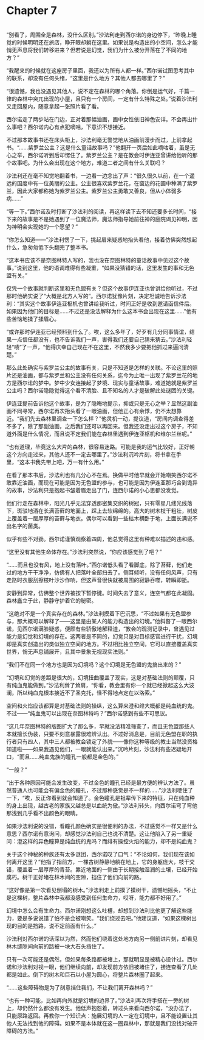 # Chapter 7

<br>
“别看了，周围全是森林，没什么区别。”沙法利走到西尔诺的身边停下，“昨晚上睡觉的时候明明还在旅店，睁开眼却躺在这里。如果说是构造出的小空间，怎么才能悄无声息将我们转移进来？但若说是幻觉，我们为什么被分开落在了不同的地方？”

“我醒来的时候就在这座房子里面，我还以为所有人都一样。”西尔诺试图思考其中的联系，却没有任何头绪，“这里是什么地方？其他人都去哪里了？”

“很遗憾，我也没遇见其他人，说不定在森林的哪个角落。你倒是运气好，千篇一律的森林中突兀出现的小屋，且只有一个房间，一定有什么特殊之处。”说着沙法利又走回屋内，随意拿起一张照片看了看。

西尔诺走了两步站在门边，正对着那幅油画，画中女性依旧神色安详。不会再出什么事吧？西尔诺内心有点犯嘀咕，下意识不想接近。

不过那本故事书还在床头柜上，沙法利毫无警觉地从油画前漫步而过，上前拿起书。“……紫罗兰公主？这是什么童话故事吗？”他翻开一页后如此嘀咕着，虽是无心之举，西尔诺听到后却愣住了。紫罗兰公主？是在教会时伊连亚曾讲给他听的那个故事吧。为什么会出现在这个地方，难道二者之间有什么关联吗？

沙法利还在毫不知觉地翻着书，一边看一边念出了声：“很久很久以前，在一个遥远的国度中有一位美丽的公主。公主很喜欢紫罗兰花，在窗边的花圃中种满了紫罗兰，因此大家都称她为紫罗兰公主。紫罗兰公主勇敢又善良，但从小体弱多病……”

“等一下。”西尔诺及时打断了沙法利的阅读，再这样读下去不知还要多长时间，“接下来的故事是不是她遇到了一位魔法师，魔法师指导她前往神的庭院谒见神明，因为神明会实现她的一个愿望？”

“你怎么知道——”沙法利愣了一下，挑起眉来疑惑地抬头看他，接着仿佛突然想起什么，急匆匆低下头翻完了整本书。

“这本书应该不是奈图林特人写的，我也没在奈图林特的童话故事中见过这个故事。”说到这里，他的语调难得有些凝重，“如果没猜错的话，这里发生的事和无色盟有关。”

仅凭一个故事就判断这里和无色盟有关？但这个故事伊连亚也曾讲给他听过，不过那时他确实说了“大概是北方人写的”。西尔诺犹豫片刻，决定坦诚地告诉沙法利：“其实这个故事伊连亚枢机也曾讲给我听过，时间正好是收到邀请函信件后。如果因为他们的目标是……不过还是没法解释为什么这本书会出现在这里……”他有些苦恼地揉了揉眉心。

“或许那时伊连亚已经预料到什么了。唉，这么多年了，好歹有几分同事情谊，结果一点信任都没有，也不告诉我们一声，害得我们还要自己猜来猜去。”沙法利轻轻“啧”了一声，“他得庆幸自己现在不在这里，不然我多少要把他抓过来逼问清楚。”

那么此处确实与紫罗兰公主的故事有关，只是不知道是怎样的关联。不论这里的照片还是油画，都与紫罗兰和公主没有任何关系，迄今为止唯一出现了紫罗兰花的地方是西尔诺的梦中。梦中少女连接起了梦境、现实与童话故事，难道她就是紫罗兰公主吗？西尔诺隐隐觉得这个看不清脸、且不知名的人才是破解此处谜团的关键。

伊连亚提前告诉他这个故事，是为了隐晦地提示，抑或只是无心之举？显然这副油画不同寻常，西尔诺再次抬头看了一眼油画，但他正心有余悸，仍不太想靠近。“我们先去森林里调查一下怎么样？”他灵机一动，提议道，“房间内调查得差不多了，除了那副油画，之后我们还可以再回来。但我还没走出过这个房子，不知道外面是什么情况，而且说不定我们能在森林里遇到伊连亚枢机和维尔兰丝呢。”

“也有道理，毕竟这么大片的森林，很容易迷路。可能是我的运气比较好，正好朝这个方向走过来，其他人还不一定去哪里了。”沙法利沉吟片刻，将书拿在手里，“这本书我先带上吧，万一有什么用。”

在看了那本书后，沙法利也有几分心不在焉。换做平时他早就会开始嘲笑西尔诺不敢靠近油画，而现在可能是因为无色盟的参与，也可能是因为伊连亚那巧合到诡异的故事，沙法利只是抱起书皱着眉走出了门，连西尔诺的小心思都没发觉。

他们行走在森林中，阳光几乎无法穿透那密集交织的树冠，只有零星几缕光线落下，斑驳地洒在长满苔藓的地面上，踩上去软绵绵的。高大的树木枝干粗壮，树皮上覆盖着一层厚厚的苔藓与地衣。偶尔可以看到一些枯木横卧于地，上面长满说不出名字的菌类。

似乎有些不对劲。西尔诺谨慎观察着四周，他总觉得这里有种难以描述的违和感。

“这里没有其他生命体存在。”沙法利突然说，“你应该感觉到了吧？”

“……而且也没有风，地上没有落叶。”西尔诺低头看了看脚底，除了苔藓，他们走过的地方干干净净，仿佛有人把落叶全部扫去了。侧耳倾听，没有任何风声，只有走路时衣服刮擦枝叶沙沙作响，但这声音很快就被周围的寂静吞噬，转瞬即逝。

安静到异常，仿佛整个世界被按下暂停键。时间失去了意义，连空气都在此凝固。森林矗立于此，静静守护着它的秘密。

“这绝对不是一个真实存在的森林。”沙法利摸着下巴沉思，“不过如果有无色盟参与，那大概可以解释了——这里是由某人的能力构造出的幻境。”他斜瞥了一眼西尔诺，见西尔诺满脸疑惑，便颇有些骄傲地解释道，“教会的观测记录中，曾遇见过能力是幻觉和幻境的存在。这两者是不同的，幻觉只是对目标感官进行干扰，幻境却是真实创造出的类似独立空间的地方。不过相比独立空间，它可以直接覆盖真实世界，悄无声息铺展开，且其中景象无视现实法则。”

“我们不在同一个地方也是因为幻境吗？这个幻境是无色盟的鬼搞出来的？”

“幻境和幻觉的差距是很大的，幻境扭曲覆盖了现实，这是对基础法则的颠覆，只有纯血鬼能做到。”沙法利耸了耸肩，“你看，教会里有你一个就已经掀起这么大波澜，所以纯血鬼根本接近不了圣克托，怪不得地点定在以洛索。”

空间和火焰应该都算是对基础法则的操纵，这么算来澄和绯大概都是纯血统的鬼。不过——“纯血鬼可以出现在奈图林特吗？”西尔诺感到有些不可思议。

“这几年奈图林特的版图扩大了那么多，早就没法精准筛查了，而且无色盟那些人本就擅长伪装，只要不刻意暴露很难辨认出。不过好消息是，目前无色盟在职的执行者只有四人，其中三人都被教会锁定了外貌——像你这种等级的教士当然没资格知道啦——如果我遇见他们，一眼就能认出来。”沉吟片刻，沙法利有些迟疑地开口，“而且……纯血鬼族的瞳孔一般都是金色的。”

“一般？”

“出于各种原因可能会发生改变，不过金色的瞳孔已经是最方便的辨认方法了。虽然普通人也可能会有偏金色的瞳孔，不过那种感觉是不一样的……”沙法利哽住了一下，“唉，反正你看到就会知道了。金色瞳孔是祖辈传下来的特征，只在纯血种的身上出现，越古老的家族又越总是以血统为傲。”沙法利转头，向西尔诺弯了弯他那浅到几乎看不出颜色的眼睛。

如果沙法利说的没错，看瞳孔颜色确实是很便利的办法，不过感觉不一样又是什么意思？西尔诺有意询问，却感觉沙法利自己也说不清楚。这让他陷入了另一重疑问：澄这样的异色瞳算是纯血统的鬼吗？而绯有操控火焰的能力，却不是纯血鬼？

关于这个神秘的种族还有太多谜团，西尔诺叹了口气：“不论如何，我们现在该如何离开这里？”他指了指前方，一棵古树静静地躺在地上，它的身躯庞大，枝干交错，覆盖着一层厚厚的青苔。靠近地面的一侧由于长期接触湿润的土壤，已经开始腐朽。树干正好堵在林木间的空隙，挡住了他们向前的路。

“这好像是第一次看见倒塌的树木。”沙法利走上前摸了摸树干，遗憾地摇头，“不止是这棵树，整片森林中我都没感受到任何生命力，哎呀，能力都不好用了。”

幻境中怎么会有生命力。西尔诺刚想这么吐槽，却想到沙法利比他更了解这些能力，要是多说说错了怕不是会被嘲笑。“我们绕过去吧。”他建议道，“如果这棵树出现的目的是挡路，说不定前面有什么。”

沙法利对西尔诺的话深以为然，然而他们绕着这处地方向另一侧前进片刻，却看见林木缝隙间向前的路被一块大石头挡住了。

只有一次可能还是偶然，但如果每条路都被堵上，那就明显是被精心设计过。西尔诺和沙法利对视一眼，他们继续向前，却发现前方依旧被堵住了，接连查看了几处都是如此。倒下的树木和巨石以小屋为圆心，将整片森林圈了起来。

“……这些障碍物是为了刻意挡住我们，不让我们离开森林吗？”

“也有一种可能，比如再向外就是幻境的边界了。”沙法利再次将手搭在一旁的树上，却仍然什么都没有发生。他低声抱怨着，转过头来看向西尔诺，“没办法了，只能原路返回。再教你一个知识点：施展幻境的人一定在幻境中，且不能设置让其他人无法找到他的障碍。如果不是本体就在这一圈森林中，那就是我们没找对破开障碍的方法。”
